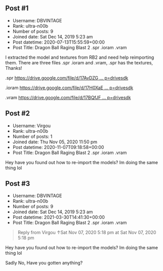 ## Post #1
- Username: DBVINTAGE
- Rank: ultra-n00b
- Number of posts: 9
- Joined date: Sat Dec 14, 2019 5:23 am
- Post datetime: 2020-07-13T15:55:59+00:00
- Post Title: Dragon Ball Raging Blast 2 .spr .ioram .vram

I extracted the model and textures from RB2 and need help reimporting them. There are three files .spr .ioram and .vram, .spr has the textures, Thanks!

.spr [https://drive.google.com/file/d/17AvDZG ... p=drivesdk](https://drive.google.com/file/d/17AvDZGeYpXEHqBLdYYn4z6JP3AtEr1uR/view?usp=drivesdk)

.ioram
[https://drive.google.com/file/d/17H0XaE ... p=drivesdk](https://drive.google.com/file/d/17H0XaEhyeifF-_rX85fjUF0slFbyWxxm/view?usp=drivesdk)

.vram
[https://drive.google.com/file/d/17BQfJF ... p=drivesdk](https://drive.google.com/file/d/17BQfJF_S4kpjTcNAq71p20iKj1umlg-d/view?usp=drivesdk)
## Post #2
- Username: Virgou
- Rank: ultra-n00b
- Number of posts: 1
- Joined date: Thu Nov 05, 2020 11:50 pm
- Post datetime: 2020-11-07T09:18:58+00:00
- Post Title: Dragon Ball Raging Blast 2 .spr .ioram .vram

Hey have you found out how to re-import the models? Im doing the same thing lol
## Post #3
- Username: DBVINTAGE
- Rank: ultra-n00b
- Number of posts: 9
- Joined date: Sat Dec 14, 2019 5:23 am
- Post datetime: 2021-03-30T14:41:30+00:00
- Post Title: Dragon Ball Raging Blast 2 .spr .ioram .vram

> Reply from Virgou ↑Sat Nov 07, 2020 5:18 pm at Sat Nov 07, 2020 5:18 pm
>
> 
Hey have you found out how to re-import the models? Im doing the same thing lol

Sadly No, Have you gotten anything?
